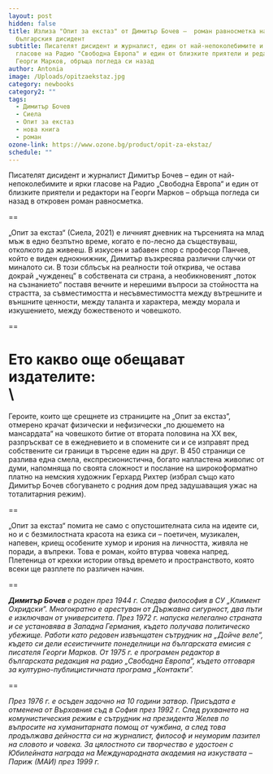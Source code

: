 ```yaml
---
layout: post
hidden: false
title: Излиза "Опит за екстаз" от Димитър Бочев –  роман равносметка на
  българския дисидент
subtitle: Писателят дисидент и журналист, един от най-непоколебимите и ярки
  гласове на Радио "Свободна Европа" и един от близките приятели и редактори на
  Георги Марков, обръща погледа си назад
author: Antonia
image: /Uploads/opitzaekstaz.jpg
category: newbooks
category2: ""
tags:
  - Димитър Бочев
  - Сиела
  - Опит за екстаз
  - нова книга
  - роман
ozone-link: https://www.ozone.bg/product/opit-za-ekstaz/
schedule: ""
---
```

Писателят дисидент и журналист Димитър Бочев – един от най-непоколебимите и ярки гласове на Радио „Свободна Европа“ и един от близките приятели и редактори на Георги Марков – обръща погледа си назад в откровен роман равносметка.

\==

„Опит за екстаз“ (Сиела, 2021) е личният дневник на търсенията на млад мъж в едно безпътно време, когато е по-лесно да съществуваш, отколкото да живееш. В изкусен и забавен спор с професор Панчев, който е виден еднокнижник, Димитър възкресява различни случки от миналото си. В този сблъсък на реалности той открива, че остава докрай „чужденец” в собствената си страна, а необикновеният „поток на съзнанието“ поставя вечните и нерешими въпроси за стойността на страстта, за съвместимостта и несъвместимостта между вътрешните и външните ценности, между таланта и характера, между морала и изкушението, между божественото и човешкото. 

\==

Ето какво още обещават издателите:\
\
==

Героите, които ще срещнете из страниците на „Опит за екстаз”, отмерено крачат физически и нефизически „по дюшемето на мансардата“ на човешкото битие от втората половина на XX век, разпръскват се в ежедневието и в спомените си и се изправят пред собствените си граници в търсене един на друг. В 450 страници се разлива една смела, експресионистична, богато напластена живопис от думи, напомняща по своята сложност и послание на  широкоформатно платно на немския художник Герхард Рихтер (избрал също като Димитър Бочев сбогуването с родния дом пред задушаващия ужас на тоталитарния режим).

\==

„Опит за екстаз“ помита не само с опустошителната сила на идеите си, но и с безмилостната красота на  езика си –  поетичен, музикален, напевен, криещ особените хумор и ирония на личността, живяла не поради, а въпреки. Това е роман, който втурва човека напред. Плетеница от крехки истории отвъд времето и пространството, която всеки ще разплете по различен начин.

\==

***Димитър Бочев** е роден през 1944 г. Следва философия в СУ „Климент Охридски”. Многократно е арестуван от Държавна сигурност, два пъти е изключван от университета. През 1972 г. напуска нелегално страната и се установява в Западна Германия, където получава политическо убежище. Работи като редовен извънщатен сътрудник на „Дойче веле”, където си дели есеистичните понеделници на българската емисия с писателя Георги Марков. От 1975 г. е програмен редактор в българската редакция на радио „Свободна Европа”, където отговаря за културно-публицистичната програма „Контакти”.* 

\==

*През 1976 г. е осъден задочно на 10 години затвор. Присъдата е отменена от Върховния съд в София през 1992 г. След рухването на комунистическия режим е сътрудник на президента Желев по въпросите на хуманитарната помощ от чужбина, а след това продължава дейността си на журналист, философ и неуморим пазител на словото и човека. За цялостното си творчество е удостоен с Юбилейната награда на Международната академия на изкуствата – Париж (МАИ) през 1999 г.*